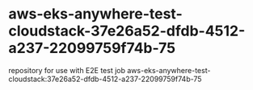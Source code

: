 # aws-eks-anywhere-test-cloudstack-37e26a52-dfdb-4512-a237-22099759f74b-75
repository for use with E2E test job aws-eks-anywhere-test-cloudstack:37e26a52-dfdb-4512-a237-22099759f74b-75
